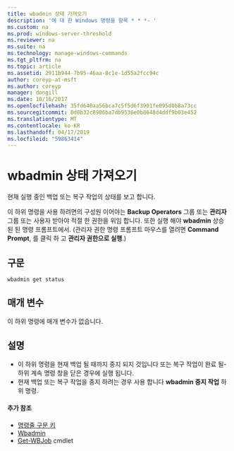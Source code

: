 ```yaml
---
title: wbadmin 상태 가져오기
description: '에 대 한 Windows 명령을 항목 * * *- '
ms.custom: na
ms.prod: windows-server-threshold
ms.reviewer: na
ms.suite: na
ms.technology: manage-windows-commands
ms.tgt_pltfrm: na
ms.topic: article
ms.assetid: 2911b944-7b95-46aa-8c1e-1d55a2fcc94c
author: coreyp-at-msft
ms.author: coreyp
manager: dongill
ms.date: 10/16/2017
ms.openlocfilehash: 35fd640aa56bca7c5f5d6f3901fe095d0b8a73cc
ms.sourcegitcommit: 0d0b32c8986ba7db9536e0b8648d4ddf9b03e452
ms.translationtype: MT
ms.contentlocale: ko-KR
ms.lasthandoff: 04/17/2019
ms.locfileid: "59863414"
---
```

# <a name="wbadmin-get-status"></a>wbadmin 상태 가져오기



현재 실행 중인 백업 또는 복구 작업의 상태를 보고 합니다.

이 하위 명령을 사용 하려면의 구성원 이어야는 **Backup Operators** 그룹 또는 **관리자** 그룹 또는 사용자 받아야 적절 한 권한을 위임 합니다. 또한 실행 해야 **wbadmin** 상승된 된 명령 프롬프트에서. (관리자 권한 명령 프롬프트 마우스를 열려면 **Command Prompt**, 를 클릭 하 고 **관리자 권한으로 실행**.)

## <a name="syntax"></a>구문

```
wbadmin get status
```

## <a name="parameters"></a>매개 변수

이 하위 명령에 매개 변수가 없습니다.

## <a name="remarks"></a>설명

-   이 하위 명령을 현재 백업 될 때까지 중지 되지 것입니다 또는 복구 작업이 완료 될-하위 계속 명령 창을 닫은 경우에 실행 됩니다.
-   현재 백업 또는 복구 작업을 중지 하려는 경우 사용 합니다 **wbadmin 중지 작업** 하위 명령.

#### <a name="additional-references"></a>추가 참조

-   [명령줄 구문 키](command-line-syntax-key.md)
-   [Wbadmin](wbadmin.md)
-   [Get-WBJob](https://technet.microsoft.com/library/jj902426.aspx) cmdlet